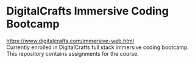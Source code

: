 # DigitalCrafts Immersive Coding Bootcamp  
https://www.digitalcrafts.com/immersive-web.html  
Currently enrolled in DigitalCrafts full stack immersive coding bootcamp. This repository contains assignments for the course.